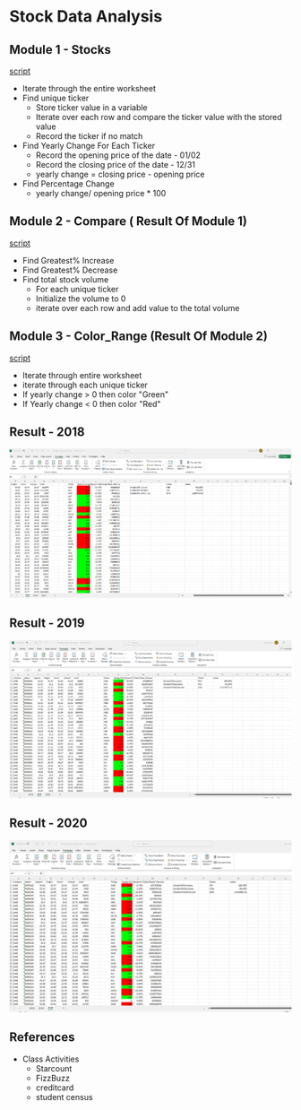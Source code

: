 # Stock Data Analysis

## Module 1 - Stocks

[script](module1-stock.bas)

 * Iterate through the entire worksheet
 * Find unique ticker
     * Store ticker value in a variable 
     * Iterate over each row and compare the ticker value with the stored value
     * Record the ticker if no match
 * Find Yearly Change For Each Ticker
     * Record the opening price of the date - 01/02
     * Record the closing price of the date - 12/31
     * yearly change = closing price - opening price
 * Find Percentage Change
     * yearly change/ opening price * 100
            
 ## Module 2 - Compare ( Result Of Module 1)

 [script](Module2-compare.bas)

 * Find Greatest% Increase
 * Find Greatest% Decrease
 * Find total stock volume
      * For each unique ticker
      * Initialize the volume to 0
      * iterate over each row and add value to the total volume
         
## Module 3 - Color_Range (Result Of Module 2)

[script](Module3-color_range.bas)

 * Iterate through entire worksheet
 * iterate through each unique ticker
 * If yearly change > 0 then color "Green"
 * If Yearly change < 0 then color "Red"

## Result - 2018 

  ![2018 results](2018-screenshot.png)

## Result - 2019

  ![2019 results](2019-screenshot.png)
      
## Result - 2020

  ![2020 results](2020-screenshot.png)
     
## References

  * Class Activities
      * Starcount
      * FizzBuzz
      * creditcard
      * student census
        
        

